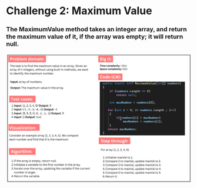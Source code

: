 # Challenge 2:  Maximum Value

### The MaximumValue method takes an integer array, and return the maximum value of it, if the array was empty; it will return null.

![Maximum value](maximum-value.png)

